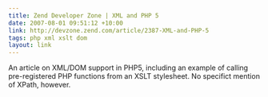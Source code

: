 ```yaml
---
title: Zend Developer Zone | XML and PHP 5
date: 2007-08-01 09:51:12 +10:00
link: http://devzone.zend.com/article/2387-XML-and-PHP-5
tags: php xml xslt dom
layout: link
---
```

An article on XML/DOM support in PHP5, including an example of calling pre-registered PHP functions from an XSLT stylesheet.  No specifict mention of XPath, however.
